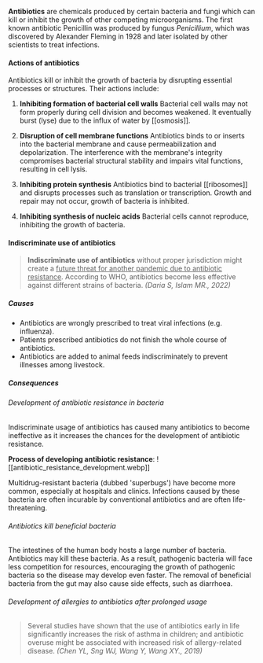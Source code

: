 **Antibiotics** are chemicals produced by certain bacteria and fungi which can kill or inhibit the growth of other competing microorganisms. The first known antibiotic Penicillin was produced by fungus *Penicillium*, which was discovered by Alexander Fleming in 1928 and later isolated by other scientists to treat infections.

#### Actions of antibiotics
Antibiotics kill or inhibit the growth of bacteria by disrupting essential processes or structures. Their actions include:

1. **Inhibiting formation of bacterial cell walls**
   Bacterial cell walls may not form properly during cell division and becomes weakened.
   It eventually burst (lyse) due to the influx of water by [[osmosis]].

2. **Disruption of cell membrane functions**
   Antibiotics binds to or inserts into the bacterial membrane and cause permeabilization and depolarization. The interference with the membrane's integrity compromises bacterial structural stability and impairs vital functions, resulting in cell lysis.

3. **Inhibiting protein synthesis**
   Antibiotics bind to bacterial [[ribosomes]] and disrupts processes such as translation or transcription. Growth and repair may not occur, growth of bacteria is inhibited.

4. **Inhibiting synthesis of nucleic acids**
   Bacterial cells cannot reproduce, inhibiting the growth of bacteria.


#### Indiscriminate use of antibiotics
> **Indiscriminate use of antibiotics** without proper jurisdiction might create a <u>future threat for another pandemic due to antibiotic resistance</u>. According to WHO, antibiotics become less effective against different strains of bacteria. *(Daria S, Islam MR., 2022)*

##### Causes
- Antibiotics are wrongly prescribed to treat viral infections (e.g. influenza).
- Patients prescribed antibiotics do not finish the whole course of antibiotics.
- Antibiotics are added to animal feeds indiscriminately to prevent illnesses among livestock.

##### Consequences
###### Development of antibiotic resistance in bacteria
Indiscriminate usage of antibiotics has caused many antibiotics to become ineffective as it increases the chances for the development of antibiotic resistance.

**Process of developing antibiotic resistance**:
![[antibiotic_resistance_development.webp]]

Multidrug-resistant bacteria (dubbed 'superbugs') have become more common, especially at hospitals and clinics. Infections caused by these bacteria are often incurable by conventional antibiotics and are often life-threatening.

###### Antibiotics kill beneficial bacteria
The intestines of the human body hosts a large number of bacteria. Antibiotics may kill these bacteria. As a result, pathogenic bacteria will face less competition for resources, encouraging the growth of pathogenic bacteria so the disease may develop even faster. The removal of beneficial bacteria from the gut may also cause side effects, such as diarrhoea.

###### Development of allergies to antibiotics after prolonged usage
> Several studies have shown that the use of antibiotics early in life significantly increases the risk of asthma in children; and antibiotic overuse might be associated with increased risk of allergy-related disease. *(Chen YL, Sng WJ, Wang Y, Wang XY., 2019)*

